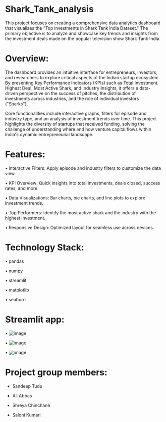 # Shark_Tank_analysis

This project focuses on creating a comprehensive data analytics dashboard that visualizes the "Top Investments in Shark Tank India Dataset." The primary objective is to analyze and showcase key trends and insights from the investment deals made on the popular television show Shark Tank India.

# Overview:


The dashboard provides an intuitive interface for entrepreneurs, investors, and researchers to explore critical aspects of the Indian startup ecosystem. By presenting Key Performance Indicators (KPIs) such as Total Investment, Highest Deal, Most Active Shark, and Industry Insights, it offers a data-driven perspective on the success of pitches, the distribution of investments across industries, and the role of individual investors ("Sharks").

Core functionalities include interactive graphs, filters for episode and industry type, and an analysis of investment trends over time. This project highlights the diversity of startups that received funding, solving the challenge of understanding where and how venture capital flows within India's dynamic entrepreneurial landscape.


# Features:

• Interactive Filters: Apply episode and industry filters to customize the data view.

• KPI Overview: Quick insights into total investments, deals closed, success rates, and more.

• Data Visualizations: Bar charts, pie charts, and line plots to explore investment trends.

• Top Performers: Identify the most active shark and the industry with the highest investment.

• Responsive Design: Optimized layout for seamless use across devices.


# Technology Stack:


• pandas

• numpy

• streamlit

• matplotlib

• seaborn


# Streamlit app:


• ![image](https://github.com/user-attachments/assets/282a167b-347a-4836-814f-370e76e22fd0)

• ![image](https://github.com/user-attachments/assets/b8fadd6d-6462-4492-8933-c813782805fa)

• ![image](https://github.com/user-attachments/assets/1eeccc59-0cf2-4e6b-a1df-f7d60f044701)


# Project group members:

- Sandeep Tudu

- Ali Abbas

- Shreya Chinchane

- Saloni Kumari


